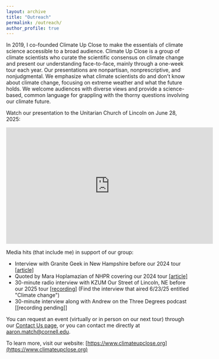 ```yaml
---
layout: archive
title: "Outreach"
permalink: /outreach/
author_profile: true
---
```


In 2019, I co-founded Climate Up Close to make the essentials of climate science accessible to a broad audience. Climate Up Close is a group of climate scientists who curate the scientific consensus on climate change and present our understanding face-to-face, mainly through a one-week tour each year. Our presentations are nonpartisan, nonprescriptive, and nonjudgmental. We emphasize what climate scientists do and don't know about climate change, focusing on extreme weather and what the future holds. We welcome audiences with diverse views and provide a science-based, common language for grappling with the thorny questions involving our climate future.

Watch our presentation to the Unitarian Church of Lincoln on June 28, 2025:
<iframe width="560" height="315" src="https://www.youtube.com/embed/r-e76Adilf0?si=pEHiw4BT6sBgqvqd" title="YouTube video player" frameborder="0" allow="accelerometer; autoplay; clipboard-write; encrypted-media; gyroscope; picture-in-picture; web-share" referrerpolicy="strict-origin-when-cross-origin" allowfullscreen></iframe>

Media hits (that include me) in support of our group:
* Interview with Granite Geek in New Hampshire before our 2024 tour [[article]](https://granitegeek.concordmonitor.com/2024/07/30/can-a-just-the-facts-approach-move-the-needle-on-climate-change/)
* Quoted by Mara Hoplamazian of NHPR covering our 2024 tour [[article]](https://www.nhpr.org/nh-news/2024-08-02/got-questions-about-global-warming-these-climate-scientists-are-touring-nh-with-answers)
* 30-minute radio interview with KZUM Our Street of Lincoln, NE before our 2025 tour [[recording]](https://kzum.org/ourstreet/) (Find the interview that aired 6/23/25 entitled "Climate change")
* 30-minute interview along with Andrew on the Three Degrees podcast [[recording pending]]

You can request an event (virtually or in person on our next tour) through our [Contact Us page](https://www.climateupclose.org/contact-us), or you can contact me directly at aaron.match@cornell.edu.

To learn more, visit our website: [https://www.climateupclose.org](https://www.climateupclose.org)
